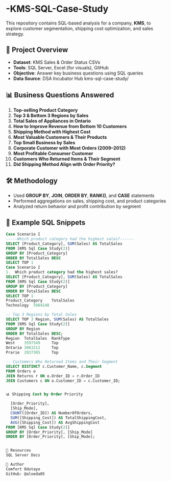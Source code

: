 # -KMS-SQL-Case-Study
This repository contains SQL-based analysis for a company, **KMS**, to explore customer segmentation, shipping cost optimization, and sales strategy.
## 📌 Project Overview

- **Dataset**: KMS Sales & Order Status CSVs
- **Tools**: SQL Server, Excel (for visuals), GitHub
- **Objective**: Answer key business questions using SQL queries
- **Data Source**: DSA Incubator Hub kms-sql-case-study/

## 📊 Business Questions Answered

1. **Top-selling Product Category**
2. **Top 3 & Bottom 3 Regions by Sales**
3. **Total Sales of Appliances in Ontario**
4. **How to Improve Revenue from Bottom 10 Customers**
5. **Shipping Method with Highest Cost**
6. **Most Valuable Customers & Their Products**
7. **Top Small Business by Sales**
8. **Corporate Customer with Most Orders (2009–2012)**
9. **Most Profitable Consumer Customer**
10. **Customers Who Returned Items & Their Segment**
11. **Did Shipping Method Align with Order Priority?**


## 🛠️ Methodology

- Used **GROUP BY**, **JOIN**, **ORDER BY**, **RANK()**, and **CASE** statements
- Performed aggregations on sales, shipping cost, and product categories
- Analyzed return behavior and profit contribution by segment


## 📂 Example SQL Snippets

```sql
Case Scenario I 
-----Which product category had the highest sales?------
SELECT [Product_Category], SUM(Sales) AS TotalSales
FROM [KMS Sql Case Study(2)]
GROUP BY [Product_Category]
ORDER BY TotalSales DESC
SELECT TOP 1
Case Scenario I 
1.	Which product category had the highest sales?
SELECT [Product_Category], SUM(Sales) AS TotalSales
FROM [KMS Sql Case Study(2)]
GROUP BY [Product_Category]
ORDER BY TotalSales DESC
SELECT TOP 1
Product_Category	TotalSales
Technology	5984248

-- Top 3 Regions by Total Sales
SELECT TOP 3 Region, SUM(Sales) AS TotalSales
FROM [KMS Sql Case Study(2)]
GROUP BY Region
ORDER BY TotalSales DESC;
Region	TotalSales	RankType
West  	3597549    	Top
Ontario	3063212	    Top
Prarie	2837305	    Top

-- Customers Who Returned Items and Their Segment
SELECT DISTINCT c.Customer_Name, c.Segment
FROM Orders o
JOIN Returns r ON o.Order_ID = r.Order_ID
JOIN Customers c ON o.Customer_ID = c.Customer_ID;


📊 Shipping Cost by Order Priority

  [Order_Priority], 
  [Ship_Mode], 
  COUNT([Order_ID]) AS NumberOfOrders,
  SUM([Shipping_Cost]) AS TotalShippingCost,
  AVG([Shipping_Cost]) AS AvgShippingCost
FROM [KMS Sql Case Study(2)]
GROUP BY [Order_Priority], [Ship_Mode]
ORDER BY [Order_Priority], [Ship_Mode];


📎 Resources
SQL Server Docs

👤 Author
Comfort Odutayo
GitHub: @aloeda05
